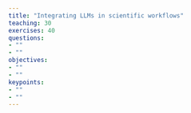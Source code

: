 ```yaml
---
title: "Integrating LLMs in scientific workflows"
teaching: 30
exercises: 40
questions:
- ""
- ""
objectives:
- ""
- ""
keypoints:
- ""
- ""
---
```

